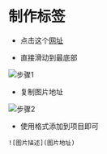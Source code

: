 # 制作标签

* 点击这个[网址](http://shields.io)

* 直接滑动到最底部

![步骤1](https://github.com/MaosanDao/AndroidQuickCheckList/blob/master/makeTag/1.png)

* 复制图片地址

![步骤2](https://github.com/MaosanDao/AndroidQuickCheckList/blob/master/makeTag/2.png)

* 使用格式添加到项目即可
```readme
![图片描述](图片地址)
```
